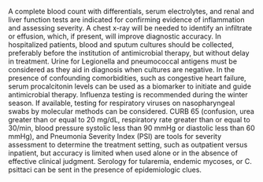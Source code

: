 A complete blood count with differentials, serum electrolytes, and renal and liver function tests are indicated for confirming evidence of inflammation and assessing severity. A chest x-ray will be needed to identify an infiltrate or effusion, which, if present, will improve diagnostic accuracy. In hospitalized patients, blood and sputum cultures should be collected, preferably before the institution of antimicrobial therapy, but without delay in treatment. Urine for Legionella and pneumococcal antigens must be considered as they aid in diagnosis when cultures are negative. In the presence of confounding comorbidities, such as congestive heart failure, serum procalcitonin levels can be used as a biomarker to initiate and guide antimicrobial therapy. Influenza testing is recommended during the winter season. If available, testing for respiratory viruses on nasopharyngeal swabs by molecular methods can be considered. CURB 65 (confusion, urea greater than or equal to 20 mg/dL, respiratory rate greater than or equal to 30/min, blood pressure systolic less than 90 mmHg or diastolic less than 60 mmHg), and Pneumonia Severity Index (PSI) are tools for severity assessment to determine the treatment setting, such as outpatient versus inpatient, but accuracy is limited when used alone or in the absence of effective clinical judgment. Serology for tularemia, endemic mycoses, or C. psittaci can be sent in the presence of epidemiologic clues.
